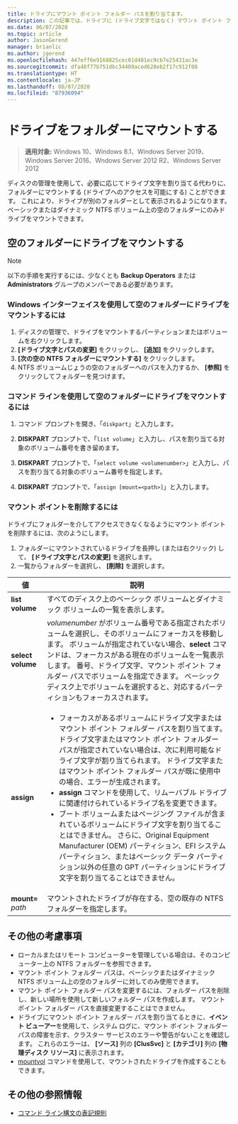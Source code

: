 ```yaml
---
title: ドライブにマウント ポイント フォルダー パスを割り当てます。
description: この記事では、ドライブに (ドライブ文字ではなく) マウント ポイント フォルダー パスを割り当てる方法について説明します。
ms.date: 06/07/2020
ms.topic: article
author: JasonGerend
manager: brianlic
ms.author: jgerend
ms.openlocfilehash: 447eff6e9168825cec01d481ec9cb7e25431ac3e
ms.sourcegitcommit: dfa48f77b751dbc34409aced628eb2f17c912f08
ms.translationtype: HT
ms.contentlocale: ja-JP
ms.lasthandoff: 08/07/2020
ms.locfileid: "87936094"
---
```

# <a name="mount-a-drive-in-a-folder"></a>ドライブをフォルダーにマウントする

> **適用対象:** Windows 10、Windows 8.1、Windows Server 2019、Windows Server 2016、Wndows Server 2012 R2、Windows Server 2012

ディスクの管理を使用して、必要に応じてドライブ文字を割り当てる代わりに、フォルダーにマウントする (ドライブへのアクセスを可能にする) ことができます。 これにより、ドライブが別のフォルダーとして表示されるようになります。 ベーシックまたはダイナミック NTFS ボリューム上の空のフォルダーにのみドライブをマウントできます。

## <a name="mounting-a-drive-in-an-empty-folder"></a>空のフォルダーにドライブをマウントする

> [!NOTE]
> 以下の手順を実行するには、少なくとも **Backup Operators** または **Administrators** グループのメンバーである必要があります。

### <a name="to-mount-a-drive-in-an-empty-folder-by-using-the-windows-interface"></a>Windows インターフェイスを使用して空のフォルダーにドライブをマウントするには

1.  ディスクの管理で、ドライブをマウントするパーティションまたはボリュームを右クリックします。
2. **[ドライブ文字とパスの変更]** をクリックし、 **[追加]** をクリックします。
3. **[次の空の NTFS フォルダーにマウントする]** をクリックします。
4. NTFS ボリュームじょうの空のフォルダーへのパスを入力するか、 **[参照]** をクリックしてフォルダーを見つけます。

### <a name="to-mount-a-drive-in-an-empty-folder-using-a-command-line"></a>コマンド ラインを使用して空のフォルダーにドライブをマウントするには

1.  コマンド プロンプトを開き、「`diskpart`」と入力します。

2.  **DISKPART** プロンプトで、「`list volume`」と入力し、パスを割り当てる対象のボリューム番号を書き留めます。

3.  **DISKPART** プロンプトで、「`select volume <volumenumber>`」と入力し、パスを割り当てる対象のボリューム番号を指定します。

5.  **DISKPART** プロンプトで、「`assign [mount=<path>]`」と入力します。

### <a name="to-remove-a-mount-point"></a>マウント ポイントを削除するには

ドライブにフォルダーを介してアクセスできなくなるようにマウント ポイントを削除するには、次のようにします。

1. フォルダーにマウントされているドライブを長押し (または右クリック) して、 **[ドライブ文字とパスの変更]** を選択します。
2. 一覧からフォルダーを選択し、 **[削除]** を選択します。

| 値 | 説明 |
| --- | --- |
| **list volume** | すべてのディスク上のベーシック ボリュームとダイナミック ボリュームの一覧を表示します。 |
| **select volume**        | <em>volumenumber</em> がボリューム番号である指定されたボリュームを選択し、そのボリュームにフォーカスを移動します。 ボリュームが指定されていない場合、**select** コマンドは、フォーカスがある現在のボリュームを一覧表示します。 番号、ドライブ文字、マウント ポイント フォルダー パスでボリュームを指定できます。 ベーシック ディスク上でボリュームを選択すると、対応するパーティションもフォーカスされます。|
| **assign** | <ul><li> フォーカスがあるボリュームにドライブ文字またはマウント ポイント フォルダー パスを割り当てます。 ドライブ文字またはマウント ポイント フォルダー パスが指定されていない場合は、次に利用可能なドライブ文字が割り当てられます。 ドライブ文字またはマウント ポイント フォルダー パスが既に使用中の場合、エラーが生成されます。</li>  <li>**assign** コマンドを使用して、リムーバブル ドライブに関連付けられているドライブ名を変更できます。</li> <li> ブート ボリュームまたはページング ファイルが含まれているボリュームにドライブ文字を割り当てることはできません。 さらに、Original Equipment Manufacturer (OEM) パーティション、EFI システム パーティション、またはベーシック データ パーティション以外の任意の GPT パーティションにドライブ文字を割り当てることはできません。</li></ul> |
| **mount=** <em>path</em> | マウントされたドライブが存在する、空の既存の NTFS フォルダーを指定します。  |

## <a name="additional-considerations"></a>その他の考慮事項

-   ローカルまたはリモート コンピューターを管理している場合は、そのコンピューター上の NTFS フォルダーを参照できます。
-   マウント ポイント フォルダー パスは、ベーシックまたはダイナミック NTFS ボリューム上の空のフォルダーに対してのみ使用できます。
-   マウント ポイント フォルダー パスを変更するには、フォルダー パスを削除し、新しい場所を使用して新しいフォルダー パスを作成します。 マウント ポイント フォルダー パスを直接変更することはできません。
-   ドライブにマウント ポイント フォルダー パスを割り当てるときに、**イベント ビューアー**を使用して、システム ログに、マウント ポイント フォルダー パスの障害を示す、クラスター サービスのエラーや警告がないことを確認します。 これらのエラーは、 **[ソース]** 列の **[ClusSvc]** と **[カテゴリ]** 列の **[物理ディスク リソース]** に表示されます。
-   [mountvol](https://go.microsoft.com/fwlink/?linkid=64111) コマンドを使用して、マウントされたドライブを作成することもできます。

## <a name="additional-references"></a>その他の参照情報
-   [コマンド ライン構文の表記規則](/previous-versions/orphan-topics/ws.11/cc742449(v=ws.11))
